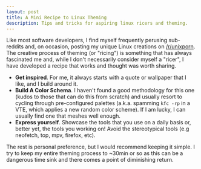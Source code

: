 ```yaml
---
layout: post
title: A Mini Recipe to Linux Theming
description: Tips and tricks for aspiring linux ricers and theming.
---
```


Like most software developers, I find myself frequently perusing sub-reddits 
and, on occasion, posting my unique Linux creations on
[/r/unixporn](https://github.com/unixporn). The creative process of theming (or 
"ricing") is something that has always fascinated me and, while I don't 
necessarily consider myself a "ricer", I have developed a recipe that works and
thought was worth sharing. 

*   **Get inspired**. For me, it always starts with a quote or wallpaper that I    
    like, and I build around it. 
*   **Build A Color Schema**. I haven't found a good methodology for this one 
    (kudos to those that can do this from scratch) and usually resort to cycling
    through pre-configured palettes (a.k.a. spamming `kfc -rp` in a VTE, which 
    applies a new random color scheme). If I am lucky, I can usually find one
    that meshes well enough.  
*   **Express yourself**. Showcase the tools that you use on a daily basis or,
    better yet, the tools you working on! Avoid the stereotypical tools (e.g 
    neofetch, top, mpv, firefox, etc).

The rest is personal preference, but I would recommend keeping it simple.  I try
to keep my entire theming process to ~30min or so as this can be a dangerous
time sink and there comes a point of diminishing return.